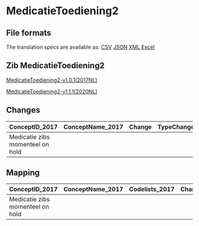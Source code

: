# MedicatieToediening2
## File formats

The translation specs are available as: 
[CSV](../csv/MedicatieToediening2.csv) [JSON](../json/MedicatieToediening2.json) [XML](../xml/MedicatieToediening2.xml) [Excel](../excel/MedicatieToediening2.xlsx)



## Zib MedicatieToediening2

[MedicatieToediening2-v1.0.1(2017NL)](https://zibs.nl/wiki/MedicatieToediening2-v1.0.1(2017NL))

[MedicatieToediening2-v1.1.1(2020NL)](https://zibs.nl/wiki/MedicatieToediening2-v1.1.1(2020NL))









## Changes

| ConceptID_2017                   | ConceptName_2017   | Change   | TypeChange   | Impact_heen   | TRANSLATIE_spec_heen   | Impact_terug   | TRANSLATIE_spec_terug   | Omschrijving   |
|:---------------------------------|:-------------------|:---------|:-------------|:--------------|:-----------------------|:---------------|:------------------------|:---------------|
| Medicatie zibs momenteel on hold |                    |          |              |               |                        |                |                         |                |

## Mapping

| ConceptID_2017                   | ConceptName_2017   | Codelists_2017   | Change   | ConceptID_2020                   | ConceptName_2020   | Codelists_2020   | Bits   | Omschrijving   | TypeChange   | Impact_heen   | TRANSLATIE_spec_heen   | Impact_terug   | TRANSLATIE_spec_terug   |
|:---------------------------------|:-------------------|:-----------------|:---------|:---------------------------------|:-------------------|:-----------------|:-------|:---------------|:-------------|:--------------|:-----------------------|:---------------|:------------------------|
| Medicatie zibs momenteel on hold |                    |                  |          | Medicatie zibs momenteel on hold |                    |                  |        |                |              |               |                        |                |                         |

